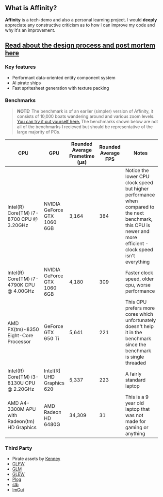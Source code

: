 ## What is Affinity?

**Affinity** is a tech-demo and also a personal learning project. I would **deeply** appreciate any constructive criticism as to how I can improve my code and why it's an improvement.

## [Read about the design process and post mortem here](https://github.com/Nybbit/Affinity/blob/master/DESIGN_PROCESS_AND_POST_MORTEM.md)

### Key features

- Performant data-oriented entity component system
- AI pirate ships
- Fast spritesheet generation with texture packing

### Benchmarks

> **NOTE:** The benchmark is of an earlier (simpler) version of Affinity, it consists of 10,000 boats wandering around and various zoom levels. [You can try it out yourself here.](https://github.com/Nybbit/Affinity/releases/tag/v0.0.1-benchmark) The benchmarks shown below are not all of the benchmarks I recieved but should be representative of the large majority of PCs.

| CPU | GPU | Rounded Average Frametime (µs) | Rounded Average FPS | Notes |
| --- | --- | ------------------------------ | ------------------- | ----- |
| Intel(R) Core(TM) i7-8700 CPU @ 3.20GHz | NVIDIA GeForce GTX 1060 6GB | 3,164 | 384 | Notice the lower CPU clock speed but higher performance when compared to the next benchmark, this CPU is newer and more efficient - clock speed isn't everything |
| Intel(R) Core(TM) i7-4790K CPU @ 4.00GHz | NVIDIA GeForce GTX 1060 6GB | 4,180 | 309 | Faster clock speed, older cpu, worse performance |
| AMD FX(tm)-8350 Eight-Core Processor | GeForce GTX 650 Ti | 5,641 | 221 | This CPU prefers more cores which unfortunately doesn't help it in the benchmark since the benchmark is single threaded |
| Intel(R) Core(TM) i3-8130U CPU @ 2.20GHz | Intel(R) UHD Graphics 620 | 5,337 | 223 | A fairly standard laptop |
| AMD A4-3300M APU with Radeon(tm) HD Graphics | AMD Radeon HD 6480G | 34,309 | 31 | This is a 9 year old laptop that was not made for gaming or anything |

### Third Party

- Pirate assets by [Kenney](https://kenney.nl/assets/pirate-pack)
- [GLFW](https://www.glfw.org/)
- [GLM](https://glm.g-truc.net)
- [GLEW](http://glew.sourceforge.net/)
- [Plog](https://github.com/SergiusTheBest/plog)
- [stb](https://github.com/nothings/stb)
- [ImGui](https://github.com/ocornut/imgui)
